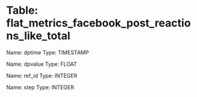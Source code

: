 Table: flat_metrics_facebook_post_reactions_like_total
======================================================

Name: dptime
Type: TIMESTAMP

Name: dpvalue
Type: FLOAT

Name: ref_id
Type: INTEGER

Name: step
Type: INTEGER


